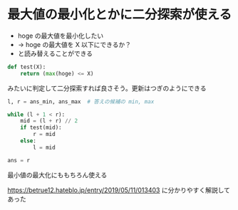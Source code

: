 # 最大値の最小化とかに二分探索が使える

- hoge の最大値を最小化したい
- → hoge の最大値を X 以下にできるか？
- と読み替えることができる

```python
def test(X):
    return (max(hoge) <= X)
```

みたいに判定して二分探索すれば良さそう。更新はつぎのようにできる

```python
l, r = ans_min, ans_max  # 答えの候補の min, max

while (l + 1 < r):
    mid = (l + r) // 2
    if test(mid):
        r = mid
    else:
        l = mid

ans = r
```

最小値の最大化にももちろん使える

https://betrue12.hateblo.jp/entry/2019/05/11/013403 に分かりやすく解説してあった
